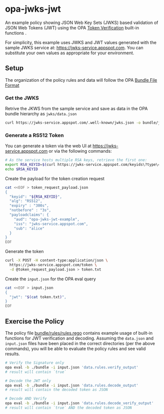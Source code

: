 # opa-jwks-jwt

An example policy showing JSON Web Key Sets (JWKS) based validation of JSON Web Tokens (JWT) using the OPA [Token Verification](https://www.openpolicyagent.org/docs/latest/policy-reference/#token-verification) built-in functions .  

For simplicity, this example uses JWKS and JWT values generated with the sample JWKS service at: https://jwks-service.appspot.com.  You can substitute your own values as appropriate for your environment.

## Setup
The organization of the policy rules and data will follow the OPA [Bundle File Format](https://www.openpolicyagent.org/docs/latest/management/#bundle-file-format)

### Get the JWKS 
Retrive the JKWS from the sample service and save as data in the OPA bundle hierarchy as `jwks/data.json`
```bash
curl https://jwks-service.appspot.com/.well-known/jwks.json -o bundle/jwks/data.json
```

### Generate a RS512 Token
You can generate a token via the web UI at https://jwks-service.appspot.com or via the following commands:
```bash
# As the service hosts multiple RSA keys, retrieve the first one:
export RSA_KEYID=$(curl https://jwks-service.appspot.com/keyids\?type\=rsa | jq -r '.ids[0]')
echo $RSA_KEYID
```

Create the payload for the token creation request
```bash
cat <<EOF > token_request_payload.json
{
  "keyid": "${RSA_KEYID}",
  "alg": "RS512",
  "expiry" : "300s",
  "notbefore" : "3s",
  "payloadclaims": {
    "aud": "opa-jwks-jwt-example",
    "iss": "jwks-service.appspot.com",
    "sub": "alice"
  }
}
EOF
```

Generate the token
```bash
curl -X POST -H content-type:application/json \
  https://jwks-service.appspot.com/token \
  -d @token_request_payload.json > token.txt
```

Create the `input.json` for the OPA eval query
```bash
cat <<EOF > input.json
{
  "jwt": "$(cat token.txt)",
}
EOF
```

## Exercise the Policy
The policy file [bundle/rules/rules.rego](bundle/rules/rules.rego) contains example usage of built-in functions for JWT verification and decoding.  Assuming the `data.json` and `input.json` files have been placed in the correct directories (per the above commands), you will be able to evaluate the policy rules and see valid results.

```bash
# Verify the Signature only
opa eval -b ./bundle -i input.json 'data.rules.verify_output'
# result will contain `true`

# Decode the JWT only
opa eval -b ./bundle -i input.json 'data.rules.decode_output'
# result will contain the decoded token as JSON

# Decode AND Verify
opa eval -b ./bundle -i input.json 'data.rules.decode_verify_output'
# result will contain `true` AND the decoded token as JSON
```
